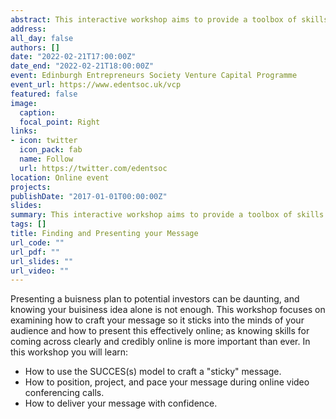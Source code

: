 ```yaml
---
abstract: This interactive workshop aims to provide a toolbox of skills and knowledge to find and present your message publicly online with confidence.
address:
all_day: false
authors: []
date: "2022-02-21T17:00:00Z"
date_end: "2022-02-21T18:00:00Z"
event: Edinburgh Entrepreneurs Society Venture Capital Programme
event_url: https://www.edentsoc.uk/vcp
featured: false
image:
  caption:
  focal_point: Right
links:
- icon: twitter
  icon_pack: fab
  name: Follow
  url: https://twitter.com/edentsoc
location: Online event
projects:
publishDate: "2017-01-01T00:00:00Z"
slides:
summary: This interactive workshop aims to provide a toolbox of skills and knowledge to find and present your message publicly online with confidence.
tags: []
title: Finding and Presenting your Message
url_code: ""
url_pdf: ""
url_slides: ""
url_video: ""
---
```


Presenting a buisness plan to potential investors can be daunting, and knowing your buisiness idea alone is not enough. This workshop focuses on examining how to craft your message so it sticks into the minds of your audience and how to present this effectively online; as knowing skills for coming across clearly and credibly online is more important than ever. In this workshop you will learn:
- How to use the SUCCES(s) model to craft a "sticky" message.
- How to position, project, and pace your message during online video conferencing calls.
- How to deliver your message with confidence.